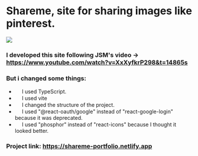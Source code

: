 # Shareme, site for sharing images like pinterest.

<img src="https://user-images.githubusercontent.com/118635631/224175844-d360c93e-a00f-4020-91e8-966494540053.png" />

### I developed this site following JSM's video -> https://www.youtube.com/watch?v=XxXyfkrP298&t=14865s

### But i changed some things:

* <img src="https://user-images.githubusercontent.com/118635631/224172514-13baeab2-e74a-4b78-9ab2-d43452154313.png" width="15" height="15" /> I used TypeScript.
* <img src="https://user-images.githubusercontent.com/118635631/224173567-3ac0f7a1-4d59-4492-aa5e-060b47f75cc4.png" width="15" height="15" /> I used vite
* <img src="https://user-images.githubusercontent.com/118635631/224174225-eacbdb9d-6ac6-46e8-a8b1-5b2de3acf602.gif" width="15" height="15" /> I changed the structure of the project.
* <img src="https://user-images.githubusercontent.com/118635631/224175120-cd91810f-285b-4a83-bf71-9d86a1342890.png" width="15" height="15" /> I used "@react-oauth/google" instead of "react-google-login" because it was deprecated.
* <img src="https://user-images.githubusercontent.com/118635631/224177569-86660c2e-be23-4c4a-92ff-61642d724b73.png" width="15" height="15" /> I used "phosphor" instead of "react-icons" because I thought it looked better.

### Project link: https://shareme-portfolio.netlify.app
